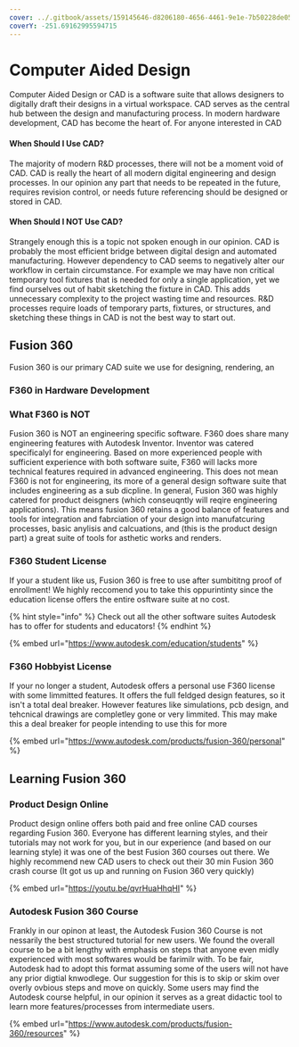 ```yaml
---
cover: ../.gitbook/assets/159145646-d8206180-4656-4461-9e1e-7b50228de056.png
coverY: -251.69162995594715
---
```


# Computer Aided Design

Computer Aided Design or CAD is a software suite that allows designers to digitally draft their designs in a virtual workspace. CAD serves as the central hub between the design and manufacturing process. In modern hardware development, CAD has become the heart of. For anyone interested in CAD&#x20;

#### When Should I Use CAD?

The majority of modern R\&D processes, there will not be a moment void of CAD. CAD is really the heart of all modern digital engineering and design processes. In our opinion any part that needs to be repeated in the future, requires revision control, or needs future referencing should be designed or stored in CAD.

#### When Should I NOT Use CAD?

Strangely enough this is a topic not spoken enough in our opinion. CAD is probably the most efficient bridge between digital design and automated manufacturing. However dependency to CAD seems to negatively alter our workflow in certain circumstance. For example we may have non critical temporary tool fixtures that is needed for only a single application, yet we find ourselves out of habit sketching the fixture in CAD. This adds unnecessary complexity to the project wasting time and resources. R\&D processes require loads of temporary parts, fixtures, or structures, and sketching these things in CAD is not the best way to start out.





## Fusion 360

Fusion 360 is our primary CAD suite we use for designing, rendering, an

### F360 in Hardware Development&#x20;



### What F360 is NOT

Fusion 360 is NOT an engineering specific software. F360 does share many engineering features with Autodesk Inventor. Inventor was catered specificalyl for engineering. Based on more experienced people with sufficient experience with both software suite, F360 will lacks more technical features required in advanced engineering. This does not mean F360 is not for engineering, its more of a general design software suite that includes engineering as a sub dicpline. In general, Fusion 360 was highly catered for product deisgners (which conseuqntly will reqire engineering applications). This means fusion 360 retains a good balance of features and tools for integration and fabrciation of your design into manufatcuring processes, basic anylisis and calcuations, and (this is the product design part) a great suite of tools for asthetic works and renders.

&#x20;

### F360 Student License

If your a student like us, Fusion 360 is free to use after sumbititng proof of enrollment! We highly reccomend you to take this oppurintinty since the education license offers the entire osftware suite at no cost.

{% hint style="info" %}
Check out all the other software suites Autodesk has to offer for students and educators!
{% endhint %}

{% embed url="https://www.autodesk.com/education/students" %}

### F360 Hobbyist License

If your no longer a student, Autodesk offers a personal use F360 license with some limmitted features. It offers the full feldged design features, so it isn't a total deal breaker. However features like simulations, pcb design, and tehcnical drawings are completley gone or very limmited. This may make this a deal breaker for people intending to use this for more



{% embed url="https://www.autodesk.com/products/fusion-360/personal" %}

## Learning Fusion 360

### Product Design Online

Product design online offers both paid and free online CAD courses regarding Fusion 360. Everyone has different learning styles, and their tutorials may not work for you, but in our experience (and based on our learning style) it was one of the best Fusion 360 courses out there. We highly recommend new CAD users to check out their 30 min Fusion 360 crash course (It got us up and running on Fusion 360 very quickly)

{% embed url="https://youtu.be/qvrHuaHhqHI" %}

### Autodesk Fusion 360 Course

Frankly in our opinon at least, the Autodesk Fusion 360 Course is not nessarily the best structured tutorial for new users. We found the overall course to be a bit lengthy with emphasis on steps that anyone even midly experienced with most softwares would  be farimilr with. To be fair, Autodesk had to adopt this format assuming some of the users will not have any prior digtial knwodlege. Our suggestion for this is to skip or skim over overly ovbious steps and move on quickly. Some users may find the Autodesk course helpful, in our opinion it serves as a great didactic tool to learn more features/processes from intermediate users.&#x20;

{% embed url="https://www.autodesk.com/products/fusion-360/resources" %}

